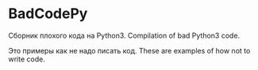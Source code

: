 # BadCodePy
Сборник плохого кода на Python3. Compilation of bad Python3 code. 

Это примеры как не надо писать код.
These are examples of how not to write code.